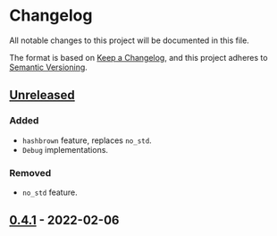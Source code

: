 # Changelog

All notable changes to this project will be documented in this file.

The format is based on [Keep a Changelog](https://keepachangelog.com/en/1.0.0/),
and this project adheres to [Semantic Versioning](https://semver.org/spec/v2.0.0.html).

## [Unreleased]

### Added
- `hashbrown` feature, replaces `no_std`.
- `Debug` implementations.

### Removed
- `no_std` feature.

## [0.4.1] - 2022-02-06

[unreleased]: https://github.com/malobre/pg_mapper/compare/v0.4.1...HEAD
[0.4.1]: https://github.com/malobre/pg_mapper/releases/tag/v0.4.1
